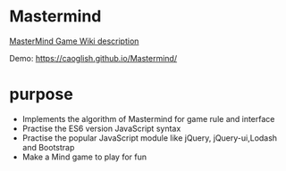 # Mastermind
[MasterMind Game Wiki description](https://en.wikipedia.org/wiki/Mastermind_(board_game))

Demo: https://caoglish.github.io/Mastermind/

# purpose
- Implements the algorithm of Mastermind for game rule and interface
- Practise the ES6 version JavaScript syntax
- Practise the popular JavaScript module like jQuery, jQuery-ui,Lodash and Bootstrap
- Make a Mind game to play for fun
